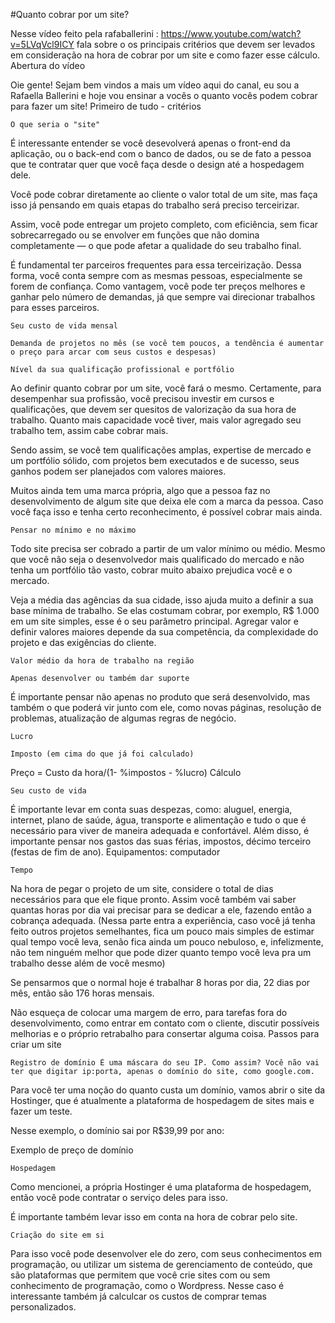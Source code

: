 

#Quanto cobrar por um site?

Nesse vídeo feito pela rafaballerini : https://www.youtube.com/watch?v=5LVqVcl9ICY fala sobre o os principais critérios que devem ser levados em consideração na hora de cobrar por um site e como fazer esse cálculo.
Abertura do vídeo

Oie gente! Sejam bem vindos a mais um vídeo aqui do canal, eu sou a Rafaella Ballerini e hoje vou ensinar a vocês o quanto vocês podem cobrar para fazer um site!
Primeiro de tudo - critérios

    O que seria o "site"

É interessante entender se você desevolverá apenas o front-end da aplicação, ou o back-end com o banco de dados, ou se de fato a pessoa que te contratar quer que você faça desde o design até a hospedagem dele.

Você pode cobrar diretamente ao cliente o valor total de um site, mas faça isso já pensando em quais etapas do trabalho será preciso terceirizar.

Assim, você pode entregar um projeto completo, com eficiência, sem ficar sobrecarregado ou se envolver em funções que não domina completamente — o que pode afetar a qualidade do seu trabalho final.

É fundamental ter parceiros frequentes para essa terceirização. Dessa forma, você conta sempre com as mesmas pessoas, especialmente se forem de confiança. Como vantagem, você pode ter preços melhores e ganhar pelo número de demandas, já que sempre vai direcionar trabalhos para esses parceiros.

    Seu custo de vida mensal

    Demanda de projetos no mês (se você tem poucos, a tendência é aumentar o preço para arcar com seus custos e despesas)

    Nível da sua qualificação profissional e portfólio

Ao definir quanto cobrar por um site, você fará o mesmo. Certamente, para desempenhar sua profissão, você precisou investir em cursos e qualificações, que devem ser quesitos de valorização da sua hora de trabalho. Quanto mais capacidade você tiver, mais valor agregado seu trabalho tem, assim cabe cobrar mais.

Sendo assim, se você tem qualificações amplas, expertise de mercado e um portfólio sólido, com projetos bem executados e de sucesso, seus ganhos podem ser planejados com valores maiores.

Muitos ainda tem uma marca própria, algo que a pessoa faz no desenvolvimento de algum site que deixa ele com a marca da pessoa. Caso você faça isso e tenha certo reconhecimento, é possível cobrar mais ainda.

    Pensar no mínimo e no máximo

Todo site precisa ser cobrado a partir de um valor mínimo ou médio. Mesmo que você não seja o desenvolvedor mais qualificado do mercado e não tenha um portfólio tão vasto, cobrar muito abaixo prejudica você e o mercado.

Veja a média das agências da sua cidade, isso ajuda muito a definir a sua base mínima de trabalho. Se elas costumam cobrar, por exemplo, R$ 1.000 em um site simples, esse é o seu parâmetro principal. Agregar valor e definir valores maiores depende da sua competência, da complexidade do projeto e das exigências do cliente.

    Valor médio da hora de trabalho na região

    Apenas desenvolver ou também dar suporte

É importante pensar não apenas no produto que será desenvolvido, mas também o que poderá vir junto com ele, como novas páginas, resolução de problemas, atualização de algumas regras de negócio.

    Lucro

    Imposto (em cima do que já foi calculado)

Preço = Custo da hora/(1- %impostos - %lucro)
Cálculo

    Seu custo de vida

É importante levar em conta suas despezas, como: aluguel, energia, internet, plano de saúde, água, transporte e alimentação e tudo o que é necessário para viver de maneira adequada e confortável. Além disso, é importante pensar nos gastos das suas férias, impostos, décimo terceiro (festas de fim de ano). Equipamentos: computador

    Tempo

Na hora de pegar o projeto de um site, considere o total de dias necessários para que ele fique pronto. Assim você também vai saber quantas horas por dia vai precisar para se dedicar a ele, fazendo então a cobrança adequada. (Nessa parte entra a experiência, caso você já tenha feito outros projetos semelhantes, fica um pouco mais simples de estimar qual tempo você leva, senão fica ainda um pouco nebuloso, e, infelizmente, não tem ninguém melhor que pode dizer quanto tempo você leva pra um trabalho desse além de você mesmo)

Se pensarmos que o normal hoje é trabalhar 8 horas por dia, 22 dias por mês, então são 176 horas mensais.

Não esqueça de colocar uma margem de erro, para tarefas fora do desenvolvimento, como entrar em contato com o cliente, discutir possíveis melhorias e o próprio retrabalho para consertar alguma coisa.
Passos para criar um site

    Registro de domínio É uma máscara do seu IP. Como assim? Você não vai ter que digitar ip:porta, apenas o domínio do site, como google.com.

Para você ter uma noção do quanto custa um domínio, vamos abrir o site da Hostinger, que é atualmente a plataforma de hospedagem de sites mais e fazer um teste.

Nesse exemplo, o domínio sai por R$39,99 por ano:

Exemplo de preço de domínio

    Hospedagem

Como mencionei, a própria Hostinger é uma plataforma de hospedagem, então você pode contratar o serviço deles para isso.

É importante também levar isso em conta na hora de cobrar pelo site.

    Criação do site em si

Para isso você pode desenvolver ele do zero, com seus conhecimentos em programação, ou utilizar um sistema de gerenciamento de conteúdo, que são plataformas que permitem que você crie sites com ou sem conhecimento de programação, como o Wordpress. Nesse caso é interessante também já calculcar os custos de comprar temas personalizados.
